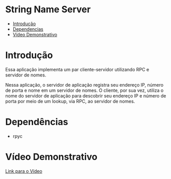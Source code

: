 # String Name Server

- [Introdução](#Introdução)
- [Dependencias](#Dependências)
- [Vídeo Demonstrativo](#Vídeo-Demonstrativo)

# Introdução

Essa aplicação implementa um par cliente-servidor utilizando RPC e servidor de nomes.

Nessa aplicação, o servidor de aplicação registra seu endereço IP, número de porta e nome em um servidor de nomes. O cliente, por sua vez, utiliza o nome do servidor de aplicação para descobrir seu endereço IP e número de porta por meio de um lookup, via RPC, ao servidor de nomes.

# Dependências

- rpyc

# Vídeo Demonstrativo

[Link para o Vídeo]()
